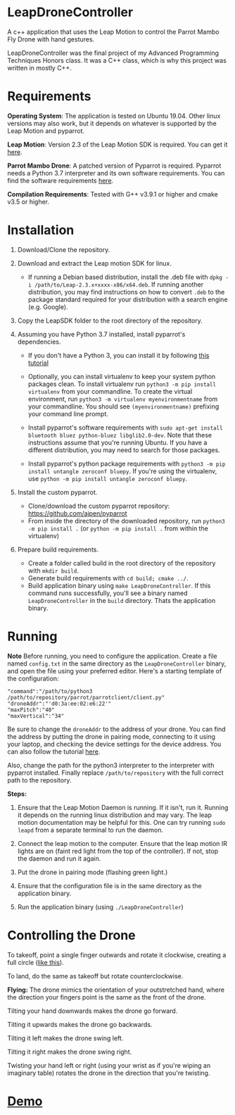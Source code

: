 # LeapDroneController

A c++ application that uses the Leap Motion to control the Parrot Mambo Fly Drone with hand gestures. 

LeapDroneController was the final project of my Advanced Programming Techniques Honors class. It was  a C++ class, which is why this project was written in mostly C++.

Requirements
============

**Operating System**: The application is tested on Ubuntu 19.04. Other linux versions may also work, but it depends on whatever is supported by the Leap Motion and pyparrot.


**Leap Motion**: Version 2.3 of the Leap Motion SDK is required. You can get it [here](https://developer.leapmotion.com/sdk/v2). 


**Parrot Mambo Drone**: A patched version of Pyparrot is required. Pyparrot needs a Python 3.7 interpreter and its own software requirements. You can find the software requirements [here](https://pyparrot.readthedocs.io/en/latest/installation.html).


**Compilation Requirements**: Tested with G++ v3.9.1 or higher and cmake v3.5 or higher.  


Installation
============

1. Download/Clone the repository. 

2. Download and extract the Leap motion SDK for linux.
    - If running a Debian based distribution, install the .deb file with `dpkg -i /path/to/Leap-2.3.x+xxxx-x86/x64.deb`. If running another distribution, you may find instructions on how to convert `.deb` to the package standard required for your distribution with a search engine (e.g. Google).

3. Copy the LeapSDK folder to the root directory of the repository. 

4. Assuming you have Python 3.7 installed, install pyparrot's dependencies.
   - If you don't have a Python 3, you can install it by following [this tutorial](https://linuxize.com/post/how-to-install-python-3-7-on-ubuntu-18-04/)
   
   - Optionally, you can install virtualenv to keep your system python packages clean. To install virtualenv run `python3 -m pip install virtualenv` from your commandline. To create the virtual environment, run `python3 -m virtualenv myenvironmentname` from your commandline. You should see `(myenvironmentname)` prefixing your command line prompt.
   
   - Install pyparrot's software requirements with `sudo apt-get install bluetooth bluez python-bluez libglib2.0-dev`. Note that these instructions assume that you're running Ubuntu. If you have a different distribution, you may need to search for those packages.
   
   - Install pyparrot's python package requirements with `python3 -m pip install untangle zeroconf bluepy`. If you're using the virtualenv, use `python -m pip install untangle zeroconf bluepy`.
  
5. Install the custom pyparrot.
    - Clone/download the custom pyparrot repository: https://github.com/ajpen/pyparrot
    - From inside the directory of the downloaded repository, run `python3 -m pip install .` (or `python -m pip install .` from within the virtualenv)
    

6. Prepare build requirements.
    - Create a folder called build in the root directory of the repository with `mkdir build`.
    - Generate build requirements with `cd build; cmake ../`.
    - Build application binary using `make LeapDroneController`. If this command runs successfully, you'll see a binary named `LeapDroneController` in the `build` directory. Thats the application binary. 
    
    
Running
=========

**Note** Before running, you need to configure the application. Create a file named `config.txt` in the same directory as the `LeapDroneController` binary, and open the file using your preferred editor. Here's a starting template of the configuration:

```
"command":"/path/to/python3 /path/to/repository/parrot/parrotclient/client.py"
"droneAddr":"'d0:3a:ee:02:e6:22'"
"maxPitch":"40"
"maxVertical":"34"
```

Be sure to change the `droneAddr` to the address of your drone. You can find the address by putting the drone in pairing mode, connecting to it using your laptop, and checking the device settings for the device address. You can also follow the tutorial [here](https://pyparrot.readthedocs.io/en/latest/quickstartminidrone.html#ble-connection).

Also, change the path for the python3 interpreter to the interpreter with pyparrot installed. 
Finally replace `/path/to/repository` with the full correct path to the repository.


**Steps:**

1. Ensure that the Leap Motion Daemon is running. If it isn't, run it. Running it depends on the running linux distribution and may vary. The leap motion documentation may be helpful for this. One can try running `sudo leapd` from a separate terminal to run the daemon. 

2. Connect the leap motion to the computer. Ensure that the leap motion IR lights are on (faint red light from the top of the controller). If not, stop the daemon and run it again. 

3. Put the drone in pairing mode (flashing green light.)

4. Ensure that the configuration file is in the same directory as the application binary.

5. Run the application binary (using `./LeapDroneController`)


Controlling the Drone
======================

To takeoff, point a single finger outwards and rotate it clockwise, creating a full circle ([like this](https://www.youtube.com/watch?v=nHHD996k7G4)).

To land, do the same as takeoff but rotate counterclockwise.

**Flying:** 
The drone mimics the orientation of your outstretched hand, where the direction your fingers point is the same as the front of the drone. 

Tilting your hand downwards makes the drone go forward. 

Tilting it upwards makes the drone go backwards. 

Tilting it left makes the drone swing left. 

Tilting it right makes the drone swing right. 

Twisting your hand left or right (using your wrist as if you're wiping an imaginary table) rotates the drone in the direction that you're twisting.


[Demo](https://youtu.be/HgkMTQy89RE)
==========

